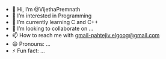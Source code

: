 - 👋 Hi, I’m @VijethaPremnath
- 👀 I’m interested in Programming
- 🌱 I’m currently learning C and C++
- 💞️ I’m looking to collaborate on ...
- 📫 How to reach me with gmail-pahtejiv.elgoog@gmail.com
- 😄 Pronouns: ...
- ⚡ Fun fact: ...

<!---
VijethaPremnath/VijethaPremnath is a ✨ special ✨ repository because its `README.md` (this file) appears on your GitHub profile.
You can click the Preview link to take a look at your changes.
--->
